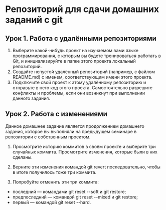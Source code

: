 # Репозиторий для сдачи домашних заданий с git
## Урок 1. Работа с удалёнными репозиториями
1. Выберите какой-нибудь проект на изучаемом вами языке программирования, с которым вы будете тренироваться работать в Git, и инициализируйте в папке этого проекта локальный репозиторий.
2. Создайте непустой удалённый репозиторий (например, с файлом README.md) с именем, соответствующим имени этого проекта.
3. Подключите свой проект к этому удалённому репозиторию и отправьте в него код этого проекта. Самостоятельно разрешите конфликты и проблемы, если они возникнут при выполнении данного задания.

## Урок 2. Работа с изменениями
Данное домашнее задание является продолжением домашнего задания, которое вы выполняли на предыдущем семинаре в репозитории с собственным проектом.

1. Просмотрите историю коммитов в своём проекте и выберите три случайных коммита. Просмотрите изменения, которые были в них сделаны.

2. Верните эти изменения командой git revert последовательно, чтобы в итоге получилось тоже три коммита.

3. Попробуйте отменить эти три коммита:
* последний — командами git reset --soft и git restore;
* предпоследний — командой git reset --mixed и git restore;
* первый — командой git reset --hard.